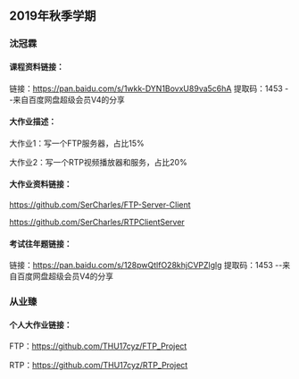 ## 2019年秋季学期

### 沈冠霖

#### 课程资料链接：

链接：https://pan.baidu.com/s/1wkk-DYN1BovxU89va5c6hA 
提取码：1453 
--来自百度网盘超级会员V4的分享

#### 大作业描述：

大作业1：写一个FTP服务器，占比15%

大作业2：写一个RTP视频播放器和服务，占比20%

#### 大作业资料链接：

https://github.com/SerCharles/FTP-Server-Client

https://github.com/SerCharles/RTPClientServer

#### **考试往年题链接：**

链接：https://pan.baidu.com/s/128pwQtlfO28khjCVPZlglg 
提取码：1453 
--来自百度网盘超级会员V4的分享

### 从业臻

#### 个人大作业链接：

FTP：https://github.com/THU17cyz/FTP_Project

RTP：https://github.com/THU17cyz/RTP_Project